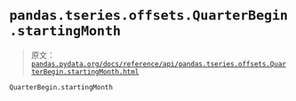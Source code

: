 # `pandas.tseries.offsets.QuarterBegin.startingMonth`

> 原文：[`pandas.pydata.org/docs/reference/api/pandas.tseries.offsets.QuarterBegin.startingMonth.html`](https://pandas.pydata.org/docs/reference/api/pandas.tseries.offsets.QuarterBegin.startingMonth.html)

```py
QuarterBegin.startingMonth
```
